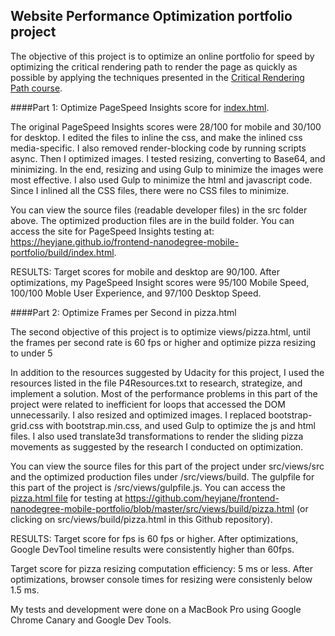 ## Website Performance Optimization portfolio project

The objective of this project is to optimize an online portfolio for speed by optimizing the critical rendering path to render the page as quickly as possible by applying the techniques presented in the [Critical Rendering Path course](https://www.udacity.com/course/ud884).

####Part 1: Optimize PageSpeed Insights score for [index.html](https://heyjane.github.io/frontend-nanodegree-mobile-portfolio/build/index.html).

The original PageSpeed Insights scores were 28/100 for mobile and 30/100 for desktop.
I edited the files to inline the css, and make the inlined css media-specific.  I also removed render-blocking code by running scripts async.  Then I optimized images.  I tested resizing, converting to Base64, and minimizing.  In the end, resizing and using Gulp to minimize the images were most effective.  I also used Gulp to minimize the html and javascript code.  Since I inlined all the CSS files, there were no CSS files to minimize.

You can view the source files (readable developer files) in the src folder above.
The optimized production files are in the build folder.
You can access the site for PageSpeed Insights testing at:  https://heyjane.github.io/frontend-nanodegree-mobile-portfolio/build/index.html.

RESULTS: Target scores for mobile and desktop are 90/100.  After optimizations, my PageSpeed Insight scores were 95/100 Mobile Speed, 100/100 Moble User Experience, and 97/100 Desktop Speed.


####Part 2: Optimize Frames per Second in pizza.html

The second objective of this project is to optimize views/pizza.html, until the frames per second rate is 60 fps or higher and optimize pizza resizing to under 5

In addition to the resources suggested by Udacity for this project, I used the resources listed in the file P4Resources.txt to research, strategize, and implement a solution.
Most of the performance problems in this part of the project were related to inefficient for loops that accessed the DOM unnecessarily.  I also resized and optimized images.  I replaced bootstrap-grid.css with bootstrap.min.css, and used Gulp to optimize the js and html files.  I also used translate3d transformations to render the sliding pizza movements as suggested by the research I conducted on optimization.

You can view the source files for this part of the project under src/views/src and the optimized production files under /src/views/build.  The gulpfile for this part of the project is /src/views/gulpfile.js.
You can access the [pizza.html file](https://github.com/heyjane/frontend-nanodegree-mobile-portfolio/blob/master/src/views/build/pizza.html) for testing at
https://github.com/heyjane/frontend-nanodegree-mobile-portfolio/blob/master/src/views/build/pizza.html
(or clicking on src/views/build/pizza.html in this Github repository).

RESULTS: Target score for fps is 60 fps or higher.  After optimizations, Google DevTool timeline results were consistently higher than 60fps.

Target score for pizza resizing computation efficiency: 5 ms or less.  After optimizations, browser console times for resizing were consistenly below 1.5 ms.

My tests and development were done on a MacBook Pro using Google Chrome Canary and Google Dev Tools.

